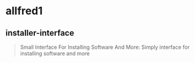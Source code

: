 # allfred1

## installer-interface

> Small Interface For Installing Software And More:
> Simply interface for installing software and more
